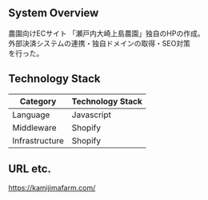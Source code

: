 ## System Overview

農園向けECサイト 「瀬戸内大崎上島農園」独自のHPの作成。  
外部決済システムの連携・独自ドメインの取得・SEO対策  
を行った。

## Technology Stack

| Category       | Technology Stack                              |
| -------------- | --------------------------------------------- |
| Language       | Javascript |
| Middleware     | Shopify                       |
| Infrastructure | Shopify   |

## URL etc.

https://kamijimafarm.com/
